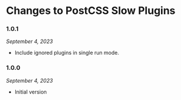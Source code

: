 # Changes to PostCSS Slow Plugins

### 1.0.1

_September 4, 2023_

- Include ignored plugins in single run mode.

### 1.0.0

_September 4, 2023_

- Initial version
